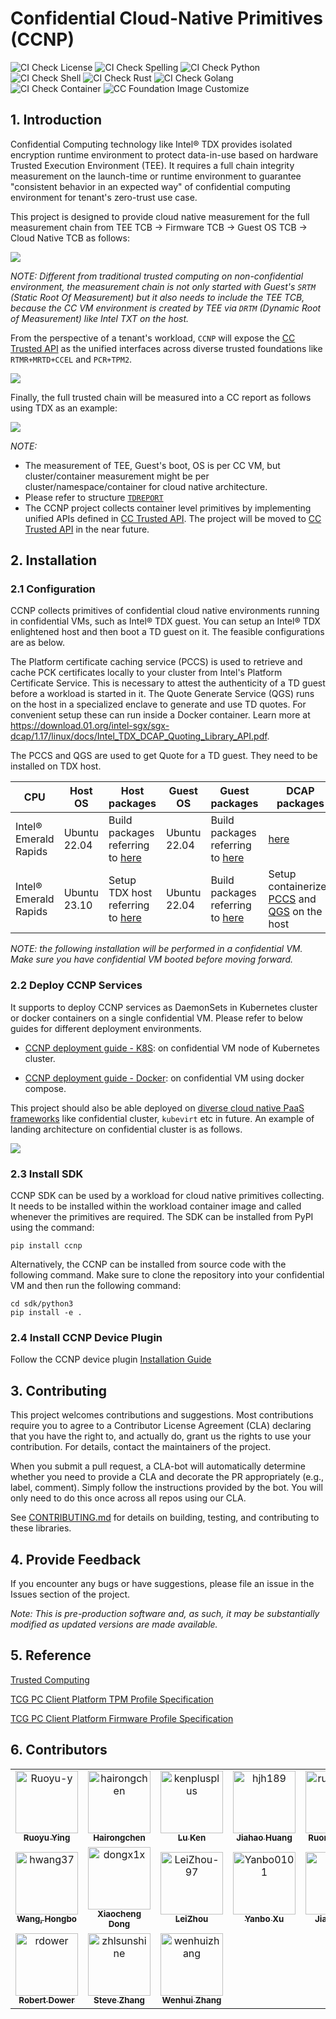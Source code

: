# Confidential Cloud-Native Primitives (CCNP)

![CI Check License](https://github.com/intel/confidential-cloud-native-primitives/actions/workflows/pr-license-python.yaml/badge.svg)
![CI Check Spelling](https://github.com/intel/confidential-cloud-native-primitives/actions/workflows/pr-doclint.yaml/badge.svg)
![CI Check Python](https://github.com/intel/confidential-cloud-native-primitives/actions/workflows/pr-pylint.yaml/badge.svg)
![CI Check Shell](https://github.com/intel/confidential-cloud-native-primitives/actions/workflows/pr-shell-check.yaml/badge.svg)
![CI Check Rust](https://github.com/intel/confidential-cloud-native-primitives/actions/workflows/pr-check-rust.yaml/badge.svg)
![CI Check Golang](https://github.com/intel/confidential-cloud-native-primitives/actions/workflows/pr-golang-check.yaml/badge.svg)
![CI Check Container](https://github.com/intel/confidential-cloud-native-primitives/actions/workflows/pr-container-check.yaml/badge.svg)
![CC Foundation Image Customize](https://github.com/intel/confidential-cloud-native-primitives/actions/workflows/image-rewriter.yaml/badge.svg)

## 1. Introduction

Confidential Computing technology like Intel® TDX provides isolated encryption runtime
environment to protect data-in-use based on hardware Trusted Execution Environment (TEE).
It requires a full chain integrity measurement on the launch-time or runtime environment
to guarantee "consistent behavior in an expected way" of confidential
computing environment for tenant's zero-trust use case.

This project is designed to provide cloud native measurement for the full measurement
chain from TEE TCB -> Firmware TCB -> Guest OS TCB -> Cloud Native TCB as follows:

![](/docs/cc-full-meaurement-chain.png)

_NOTE: Different from traditional trusted computing on non-confidential environment,
the measurement chain is not only started with Guest's `SRTM` (Static Root Of Measurement)
but it also needs to include the TEE TCB, because the CC VM environment is created by TEE
via `DRTM` (Dynamic Root of Measurement) like Intel TXT on the host._

From the perspective of a tenant's workload, `CCNP` will expose the [CC Trusted API](https://github.com/cc-api/cc-trusted-api)
as the unified interfaces across diverse trusted foundations like `RTMR+MRTD+CCEL`
and `PCR+TPM2`.

![](/docs/ccnp-architecture-high-level.png)

Finally, the full trusted chain will be measured into a CC report as follows using
TDX as an example:

![](/docs/cc-full-measurement-tdreport.png)

_NOTE:_

- The measurement of TEE, Guest's boot, OS is per CC VM, but cluster/container measurement
might be per cluster/namespace/container for cloud native architecture.
- Please refer to structure [`TDREPORT`](https://github.com/tianocore/edk2/blob/master/MdePkg/Include/IndustryStandard/Tdx.h)
- The CCNP project collects container level primitives by implementing unified APIs defined in [CC Trusted API](https://github.com/cc-api/cc-trusted-api). The project will be moved to [CC Trusted API](https://github.com/cc-api/cc-trusted-api) in the near future. 


## 2. Installation

### 2.1 Configuration

CCNP collects primitives of confidential cloud native environments running in confidential VMs, such as Intel® TDX guest. You can setup an Intel® TDX enlightened host and then boot a TD guest on it. The feasible configurations are as below.

The Platform certificate caching service (PCCS) is used to retrieve and cache PCK certificates locally to your cluster from Intel's Platform Certificate Service. This is necessary to attest the authenticity of a TD guest before a workload is started in it. The Quote Generate Service (QGS) runs on the host in a specialized enclave to generate and use TD quotes. For convenient setup these can run inside a Docker container. Learn more at https://download.01.org/intel-sgx/sgx-dcap/1.17/linux/docs/Intel_TDX_DCAP_Quoting_Library_API.pdf.

The PCCS and QGS are used to get Quote for a TD guest. They need to be installed on TDX host.

|  CPU | Host OS  | Host packages  | Guest OS  | Guest packages  | DCAP packages |
|---|---|---|---|---|---|
|  Intel® Emerald Rapids | Ubuntu 22.04| Build packages referring to [here](https://github.com/intel/tdx-tools/tree/tdx-1.5/build/ubuntu-22.04) | Ubuntu 22.04 | Build packages referring to [here](https://github.com/intel/tdx-tools/tree/tdx-1.5/build/ubuntu-22.04) | [here](https://download.01.org/intel-sgx/sgx-dcap/1.19/linux/distro/ubuntu22.04-server/)
| Intel® Emerald Rapids | Ubuntu 23.10 | Setup TDX host referring to [here](https://github.com/canonical/tdx) | Ubuntu 22.04 | Build packages referring to [here](https://github.com/intel/tdx-tools/tree/tdx-1.5/build/ubuntu-22.04)| Setup containerized [PCCS](https://github.com/intel/confidential-cloud-native-primitives/tree/main/container/pccs) and [QGS](https://github.com/intel/confidential-cloud-native-primitives/tree/main/container/qgs) on the host | 

_NOTE: the following installation will be performed in a confidential VM. Make sure you have confidential VM booted before moving forward._

### 2.2 Deploy CCNP Services

It supports to deploy CCNP services as DaemonSets in Kubernetes cluster or docker containers on a single confidential VM. Please refer to below guides for different deployment environments.

- [CCNP deployment guide - K8S](deployment/README.md): on confidential VM node of Kubernetes cluster.

- [CCNP deployment guide - Docker](deployment/README.md): on confidential VM using docker compose.

This project should also be able deployed on [diverse cloud native PaaS frameworks](https://www.redhat.com/en/blog/confidential-computing-use-cases) like confidential cluster, `kubevirt` etc in future.
An example of landing architecture on confidential cluster is as follows.

![](/docs/ccnp-landing-confidential-cluster.png)

### 2.3 Install SDK

CCNP SDK can be used by a workload for cloud native primitives collecting. It needs to be installed within the workload container image and called whenever the primitives are required. The SDK can be installed from PyPI using the command:

```
pip install ccnp
```

Alternatively, the CCNP can be installed from source code with the following command. Make sure to clone the repository into your confidential VM and then run the following command:

```
cd sdk/python3
pip install -e .
```

### 2.4 Install CCNP Device Plugin
Follow the CCNP device plugin [Installation Guide](device-plugin/ccnp-device-plugin/README.md)

## 3. Contributing

This project welcomes contributions and suggestions. Most contributions require
you to agree to a Contributor License Agreement (CLA) declaring that you have the
right to, and actually do, grant us the rights to use your contribution. For details,
contact the maintainers of the project.

When you submit a pull request, a CLA-bot will automatically determine whether you
need to provide a CLA and decorate the PR appropriately (e.g., label, comment).
Simply follow the instructions provided by the bot. You will only need to do this
once across all repos using our CLA.

See [CONTRIBUTING.md](CONTRIBUTING.md) for details on building, testing, and contributing
to these libraries.

## 4. Provide Feedback

If you encounter any bugs or have suggestions, please file an issue in the Issues
section of the project.


_Note: This is pre-production software and, as such, it may be substantially modified as updated versions are made available._

## 5. Reference

[Trusted Computing](https://en.wikipedia.org/wiki/Trusted_Computing)

[TCG PC Client Platform TPM Profile Specification](https://trustedcomputinggroup.org/resource/pc-client-platform-tpm-profile-ptp-specification/)

[TCG PC Client Platform Firmware Profile Specification](https://trustedcomputinggroup.org/resource/pc-client-specific-platform-firmware-profile-specification/)

## 6. Contributors

<!-- spell-checker: disable -->

<!-- readme: contributors -start -->
<table>
<tr>
    <td align="center">
        <a href="https://github.com/Ruoyu-y">
            <img src="https://avatars.githubusercontent.com/u/70305231?v=4" width="100;" alt="Ruoyu-y"/>
            <br />
            <sub><b>Ruoyu Ying</b></sub>
        </a>
    </td>
    <td align="center">
        <a href="https://github.com/hairongchen">
            <img src="https://avatars.githubusercontent.com/u/105473940?v=4" width="100;" alt="hairongchen"/>
            <br />
            <sub><b>Hairongchen</b></sub>
        </a>
    </td>
    <td align="center">
        <a href="https://github.com/kenplusplus">
            <img src="https://avatars.githubusercontent.com/u/31843217?v=4" width="100;" alt="kenplusplus"/>
            <br />
            <sub><b>Lu Ken</b></sub>
        </a>
    </td>
    <td align="center">
        <a href="https://github.com/hjh189">
            <img src="https://avatars.githubusercontent.com/u/88485603?v=4" width="100;" alt="hjh189"/>
            <br />
            <sub><b>Jiahao  Huang</b></sub>
        </a>
    </td>
    <td align="center">
        <a href="https://github.com/ruomengh">
            <img src="https://avatars.githubusercontent.com/u/90233733?v=4" width="100;" alt="ruomengh"/>
            <br />
            <sub><b>Ruomeng Hao</b></sub>
        </a>
    </td>
    <td align="center">
        <a href="https://github.com/HaokunX-intel">
            <img src="https://avatars.githubusercontent.com/u/108452001?v=4" width="100;" alt="HaokunX-intel"/>
            <br />
            <sub><b>Haokun Xing</b></sub>
        </a>
    </td></tr>
<tr>
    <td align="center">
        <a href="https://github.com/hwang37">
            <img src="https://avatars.githubusercontent.com/u/36193324?v=4" width="100;" alt="hwang37"/>
            <br />
            <sub><b>Wang, Hongbo</b></sub>
        </a>
    </td>
    <td align="center">
        <a href="https://github.com/dongx1x">
            <img src="https://avatars.githubusercontent.com/u/34326010?v=4" width="100;" alt="dongx1x"/>
            <br />
            <sub><b>Xiaocheng Dong</b></sub>
        </a>
    </td>
    <td align="center">
        <a href="https://github.com/LeiZhou-97">
            <img src="https://avatars.githubusercontent.com/u/102779531?v=4" width="100;" alt="LeiZhou-97"/>
            <br />
            <sub><b>LeiZhou</b></sub>
        </a>
    </td>
    <td align="center">
        <a href="https://github.com/Yanbo0101">
            <img src="https://avatars.githubusercontent.com/u/110962880?v=4" width="100;" alt="Yanbo0101"/>
            <br />
            <sub><b>Yanbo Xu</b></sub>
        </a>
    </td>
    <td align="center">
        <a href="https://github.com/jialeif">
            <img src="https://avatars.githubusercontent.com/u/88661406?v=4" width="100;" alt="jialeif"/>
            <br />
            <sub><b>Jialei Feng</b></sub>
        </a>
    </td>
    <td align="center">
        <a href="https://github.com/jiere">
            <img src="https://avatars.githubusercontent.com/u/6448681?v=4" width="100;" alt="jiere"/>
            <br />
            <sub><b>Jie Ren</b></sub>
        </a>
    </td></tr>
<tr>
    <td align="center">
        <a href="https://github.com/rdower">
            <img src="https://avatars.githubusercontent.com/u/15023397?v=4" width="100;" alt="rdower"/>
            <br />
            <sub><b>Robert Dower</b></sub>
        </a>
    </td>
    <td align="center">
        <a href="https://github.com/zhlsunshine">
            <img src="https://avatars.githubusercontent.com/u/4101246?v=4" width="100;" alt="zhlsunshine"/>
            <br />
            <sub><b>Steve Zhang</b></sub>
        </a>
    </td>
    <td align="center">
        <a href="https://github.com/wenhuizhang">
            <img src="https://avatars.githubusercontent.com/u/2313277?v=4" width="100;" alt="wenhuizhang"/>
            <br />
            <sub><b>Wenhui Zhang</b></sub>
        </a>
    </td></tr>
</table>
<!-- readme: contributors -end -->

<!-- spell-checker: enable -->
